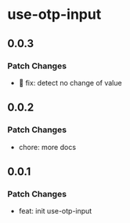 # use-otp-input

## 0.0.3

### Patch Changes

- 🐛 fix: detect no change of value

## 0.0.2

### Patch Changes

- chore: more docs

## 0.0.1

### Patch Changes

- feat: init use-otp-input

